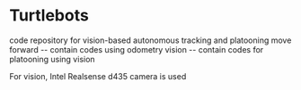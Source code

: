 # Turtlebots
code repository for vision-based autonomous tracking and platooning
move forward -- contain codes using odometry
vision -- contain codes for platooning using vision

For vision, Intel Realsense d435 camera is used
